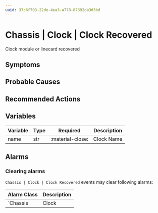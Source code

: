 ```yaml
---
uuid: 37c6f703-22de-4ea3-a778-87892da3d3bd
---
```

# Chassis | Clock | Clock Recovered

Clock module or linecard recovered

## Symptoms

## Probable Causes

## Recommended Actions

## Variables

Variable | Type | Required | Description
--- | --- | --- | ---
name | str | :material-close: | Clock Name

## Alarms

### Clearing alarms

`Chassis | Clock | Clock Recovered` events may clear following alarms:

Alarm Class | Description
--- | ---
`Chassis | Clock | Clock Failed` | dispose

